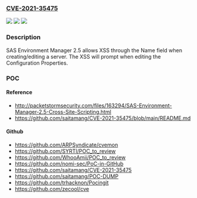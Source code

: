 ### [CVE-2021-35475](https://cve.mitre.org/cgi-bin/cvename.cgi?name=CVE-2021-35475)
![](https://img.shields.io/static/v1?label=Product&message=n%2Fa&color=blue)
![](https://img.shields.io/static/v1?label=Version&message=n%2Fa&color=blue)
![](https://img.shields.io/static/v1?label=Vulnerability&message=n%2Fa&color=brighgreen)

### Description

SAS Environment Manager 2.5 allows XSS through the Name field when creating/editing a server. The XSS will prompt when editing the Configuration Properties.

### POC

#### Reference
- http://packetstormsecurity.com/files/163294/SAS-Environment-Manager-2.5-Cross-Site-Scripting.html
- https://github.com/saitamang/CVE-2021-35475/blob/main/README.md

#### Github
- https://github.com/ARPSyndicate/cvemon
- https://github.com/SYRTI/POC_to_review
- https://github.com/WhooAmii/POC_to_review
- https://github.com/nomi-sec/PoC-in-GitHub
- https://github.com/saitamang/CVE-2021-35475
- https://github.com/saitamang/POC-DUMP
- https://github.com/trhacknon/Pocingit
- https://github.com/zecool/cve

